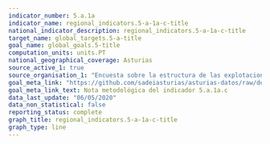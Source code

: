 ```yaml
---
indicator_number: 5.a.1a
indicator_name: regional_indicators.5-a-1a-c-title
national_indicator_description: regional_indicators.5-a-1a-c-title
target_name: global_targets.5-a-title
goal_name: global_goals.5-title
computation_units: units.PT
national_geographical_coverage: Asturias
source_active_1: true
source_organisation_1: "Encuesta sobre la estructura de las explotaciones agrícolas, INE"
goal_meta_link: "https://github.com/sadeiasturias/asturias-datos/raw/develop/methodology/5.a.1a.c.pdf"
goal_meta_link_text: Nota metodológica del indicador 5.a.1a.c
data_last_update: "06/05/2020"
data_non_statistical: false
reporting_status: complete
graph_title: regional_indicators.5-a-1a-c-title
graph_type: line
---
```

